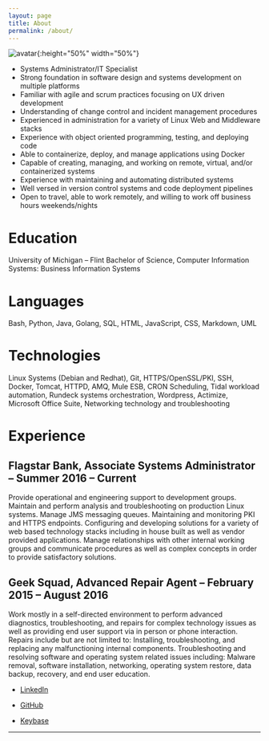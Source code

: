 ```yaml
---
layout: page
title: About
permalink: /about/
---
```



![avatar](../images/avatar-background.png){:height="50%" width="50%"}  

* Systems Administrator/IT Specialist
* Strong foundation in software design and systems development on multiple platforms
* Familiar with agile and scrum practices focusing on UX driven development
* Understanding of change control and incident management procedures
* Experienced in administration for a variety of Linux Web and Middleware stacks
* Experience with object oriented programming, testing, and deploying code
* Able to containerize, deploy, and manage applications using Docker
* Capable of creating, managing, and working on remote, virtual, and/or containerized systems
* Experience with maintaining and automating distributed systems
* Well versed in version control systems and code deployment pipelines
* Open to travel, able to work remotely, and willing to work off business hours weekends/nights

# Education
University of Michigan – Flint
Bachelor of Science, Computer Information Systems: Business Information Systems

# Languages
Bash, Python, Java, Golang, SQL, HTML, JavaScript, CSS, Markdown, UML

# Technologies
Linux Systems (Debian and Redhat), Git, HTTPS/OpenSSL/PKI, SSH, Docker, Tomcat, HTTPD, AMQ, Mule ESB, CRON Scheduling, Tidal workload automation, Rundeck systems orchestration, Wordpress, Actimize, Microsoft Office Suite, Networking technology and troubleshooting
 
# Experience
## Flagstar Bank, Associate Systems Administrator – Summer 2016 – Current
Provide operational and engineering support to development groups. Maintain and perform analysis and troubleshooting on production Linux systems. Manage JMS messaging queues. Maintaining and monitoring PKI and HTTPS endpoints. Configuring and developing solutions for a variety of web based technology stacks including in house built as well as vendor provided applications. Manage relationships with other internal working groups and communicate procedures as well as complex concepts in order to provide satisfactory solutions. 

## Geek Squad, Advanced Repair Agent – February 2015 – August 2016
Work mostly in a self-directed environment to perform advanced diagnostics, troubleshooting, and repairs for complex technology issues as well as providing end user support via in person or phone interaction. Repairs include but are not limited to: Installing, troubleshooting, and replacing any malfunctioning internal components. Troubleshooting and resolving software and operating system related issues including: Malware removal, software installation, networking, operating system restore, data backup, recovery, and end user education.

* [LinkedIn](https://www.linkedin.com/pub/fredrick-paulin/90/258/978)

* [GitHub](https://github.com/DerfOh)

* [Keybase](https://keybase.io/derfoh)


-----





<!-- This is the base Jekyll theme. You can find out more info about customizing your Jekyll theme, as well as basic Jekyll usage documentation at [jekyllrb.com](http://jekyllrb.com/)

You can find the source code for the Jekyll new theme at:
{% include icon-github.html username="jglovier" %} /
[jekyll-new](https://github.com/jglovier/jekyll-new)

You can find the source code for Jekyll at
{% include icon-github.html username="jekyll" %} /
[jekyll](https://github.com/jekyll/jekyll) -->

